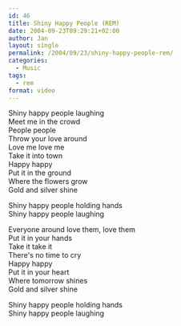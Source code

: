 ```yaml
---
id: 46
title: Shiny Happy People (REM)
date: 2004-09-23T09:29:21+02:00
author: Jan
layout: single
permalink: /2004/09/23/shiny-happy-people-rem/
categories:
  - Music
tags:
  - rem
format: video
---
```

Shiny happy people laughing  
Meet me in the crowd  
People people  
Throw your love around  
Love me love me  
Take it into town  
Happy happy  
Put it in the ground  
Where the flowers grow  
Gold and silver shine 

Shiny happy people holding hands  
Shiny happy people laughing 

Everyone around love them, love them  
Put it in your hands  
Take it take it  
There's no time to cry  
Happy happy  
Put it in your heart  
Where tomorrow shines  
Gold and silver shine 

Shiny happy people holding hands  
Shiny happy people laughing